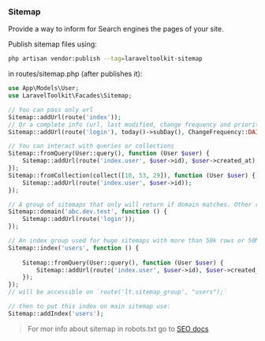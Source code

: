 ### Sitemap
Provide a way to inform for Search engines the pages of your site.

Publish sitemap files using:
```bash
php artisan vendor:publish --tag=laraveltoolkit-sitemap
```

in routes/sitemap.php (after publishes it):
```php
use App\Models\User;
use LaravelToolkit\Facades\Sitemap;

// You can pass only url
Sitemap::addUrl(route('index'));
// Or a complete info (url, last modified, change frequency and priority
Sitemap::addUrl(route('login'), today()->subDay(), ChangeFrequency::DAILY, 0.5);

// You can interact with queries or collections
Sitemap::fromQuery(User::query(), function (User $user) {
    Sitemap::addUrl(route('index.user', $user->id), $user->created_at);
});
Sitemap::fromCollection(collect([10, 53, 29]), function (User $user) {
    Sitemap::addUrl(route('index.user', $user->id));
});

// A group of sitemaps that only will return if domain matches. Other registries out from this group will be ignored
Sitemap::domain('abc.dev.test', function () {
    Sitemap::addUrl(route('login'));
});

// An index group used for huge sitemaps with more than 50k rows or 50MB
Sitemap::index('users', function () {
 
    Sitemap::fromQuery(User::query(), function (User $user) {
        Sitemap::addUrl(route('index.user', $user->id), $user->created_at);
    });
});
// will be accessible on `route('lt.sitemap_group', "users");`

// then to put this index on main sitemap use:
Sitemap::addIndex('users');
```

> For mor info about sitemap in robots.txt go to [SEO docs](SEO.md)

